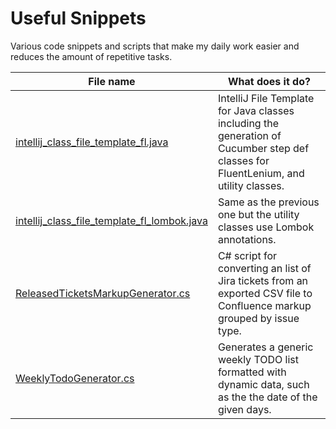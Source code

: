 # Useful Snippets

Various code snippets and scripts that make my daily work easier and reduces the amount of repetitive tasks.

| File name | What does it do? |
|---|---|
| [intellij_class_file_template_fl.java](intellij_class_file_template_fl.java) | IntelliJ File Template for Java classes including the generation of Cucumber step def classes for FluentLenium, and utility classes. |
| [intellij_class_file_template_fl_lombok.java](intellij_class_file_template_fl_lombok.java) | Same as the previous one but the utility classes use Lombok annotations. |
| [ReleasedTicketsMarkupGenerator.cs](ReleasedTicketsMarkupGenerator.cs]) | C# script for converting an list of Jira tickets from an exported CSV file to Confluence markup grouped by issue type. |
| [WeeklyTodoGenerator.cs](WeeklyTodoGenerator.cs) | Generates a generic weekly TODO list formatted with dynamic data, such as the the date of the given days. |
